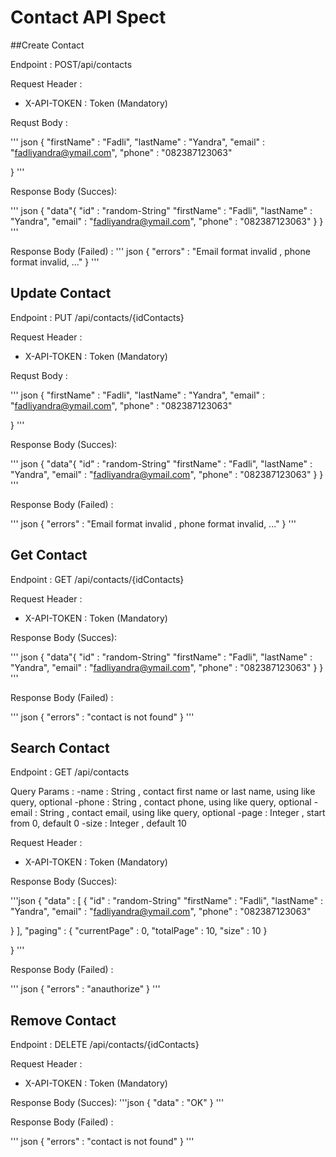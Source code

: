 # Contact API Spect

##Create Contact

Endpoint : POST/api/contacts

Request Header :

- X-API-TOKEN : Token (Mandatory)


Requst Body :

'''
    json
{
"firstName" : "Fadli",
"lastName" : "Yandra",
"email" : "fadliyandra@ymail.com",
"phone" : "082387123063"

}
'''

Response Body (Succes):

'''
    json
{
"data"{
    "id" : "random-String"
    "firstName" : "Fadli",
    "lastName" : "Yandra",
    "email" : "fadliyandra@ymail.com",
    "phone" : "082387123063"
}
}
'''



Response Body (Failed) :
'''
    json
{
"errors" : "Email format invalid , phone format invalid, ..."
}
'''


## Update Contact

Endpoint : PUT /api/contacts/{idContacts}

Request Header :

- X-API-TOKEN : Token (Mandatory)

Requst Body :

'''
json
{
"firstName" : "Fadli",
"lastName" : "Yandra",
"email" : "fadliyandra@ymail.com",
"phone" : "082387123063"

}
'''


Response Body (Succes):

'''
json
{
"data"{
"id" : "random-String"
"firstName" : "Fadli",
"lastName" : "Yandra",
"email" : "fadliyandra@ymail.com",
"phone" : "082387123063"
}
}
'''


Response Body (Failed) :

'''
json
{
"errors" : "Email format invalid , phone format invalid, ..."
}
'''


## Get Contact
Endpoint : GET /api/contacts/{idContacts}

Request Header :

- X-API-TOKEN : Token (Mandatory)



Response Body (Succes):

'''
json
{
"data"{
"id" : "random-String"
"firstName" : "Fadli",
"lastName" : "Yandra",
"email" : "fadliyandra@ymail.com",
"phone" : "082387123063"
}
}
'''

Response Body (Failed) :

'''
json
{
"errors" : "contact is not found"
}
'''



## Search Contact
Endpoint : GET /api/contacts


Query Params :
-name : String , contact first name or last name, using like query, optional
-phone : String , contact phone, using like query, optional
-email : String , contact email, using like query, optional
-page : Integer , start from 0, default 0
-size : Integer , default 10



Request Header :

- X-API-TOKEN : Token (Mandatory)


Response Body (Succes):

'''json
{
"data" : [
{
"id" : "random-String"
"firstName" : "Fadli",
"lastName" : "Yandra",
"email" : "fadliyandra@ymail.com",
"phone" : "082387123063"

}
],
"paging" : {
"currentPage" : 0,
"totalPage" : 10,
"size" : 10
}

}
'''



Response Body (Failed) :

'''
json
{
"errors" : "anauthorize"
}
'''


## Remove Contact
Endpoint : DELETE /api/contacts/{idContacts}

Request Header :

- X-API-TOKEN : Token (Mandatory)


Response Body (Succes):
'''json
{
"data" : "OK"
}
'''

Response Body (Failed) :

'''
json
{
"errors" : "contact is not found"
}
'''
